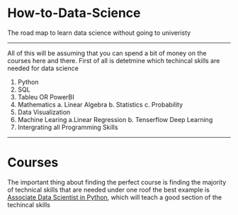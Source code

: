 # How-to-Data-Science
The road map to learn data science without going to univeristy
***
All of this will be assuming that you can spend a bit of money on the courses here and there. First of all is detetmine which techincal skills are needed for data science
1. Python
2. SQL
3. Tableu OR PowerBI
4. Mathematics
a. Linear Algebra
b. Statistics
c. Probability
5. Data Visualization
6. Machine Learing
a.Linear Regression
b. Tenserflow Deep Learning
7. Intergrating all Programming Skills

***

# Courses
The important thing about finding the perfect course is finding the majority of technical skills that are needed under one roof the best example is [Associate Data Scientist in Python](https://app.datacamp.com/learn/career-tracks/associate-data-scientist-in-python), which will teach a good section of the techincal skills

